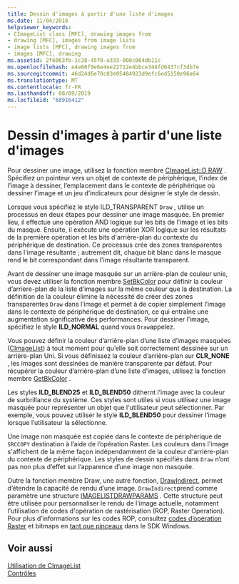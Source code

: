 ```yaml
---
title: Dessin d'images à partir d'une liste d'images
ms.date: 11/04/2016
helpviewer_keywords:
- CImageList class [MFC], drawing images from
- drawing [MFC], images from image lists
- image lists [MFC], drawing images from
- images [MFC], drawing
ms.assetid: 2f6063fb-1c28-45f8-a333-008c064db11c
ms.openlocfilehash: e4e60f0e6e4ee22712e4bbce344fd6437cf3db7e
ms.sourcegitcommit: 46d24d6e70c03e05484923d9efc6ed5150e96a64
ms.translationtype: MT
ms.contentlocale: fr-FR
ms.lasthandoff: 08/09/2019
ms.locfileid: "68916412"
---
```

# <a name="drawing-images-from-an-image-list"></a>Dessin d'images à partir d'une liste d'images

Pour dessiner une image, utilisez la fonction membre [CImageList::D RAW](../mfc/reference/cimagelist-class.md#draw) . Spécifiez un pointeur vers un objet de contexte de périphérique, l’index de l’image à dessiner, l’emplacement dans le contexte de périphérique où dessiner l’image et un jeu d’indicateurs pour désigner le style de dessin.

Lorsque vous spécifiez le style ILD_TRANSPARENT `Draw` , utilise un processus en deux étapes pour dessiner une image masquée. En premier lieu, il effectue une opération AND logique sur les bits de l'image et les bits du masque. Ensuite, il exécute une opération XOR logique sur les résultats de la première opération et les bits d'arrière-plan du contexte du périphérique de destination. Ce processus crée des zones transparentes dans l'image résultante ; autrement dit, chaque bit blanc dans le masque rend le bit correspondant dans l'image résultante transparent.

Avant de dessiner une image masquée sur un arrière-plan de couleur unie, vous devez utiliser la fonction membre [SetBkColor](../mfc/reference/cimagelist-class.md#setbkcolor) pour définir la couleur d’arrière-plan de la liste d’images sur la même couleur que la destination. La définition de la couleur élimine la nécessité de créer des zones transparentes `Draw` dans l’image et permet à de copier simplement l’image dans le contexte de périphérique de destination, ce qui entraîne une augmentation significative des performances. Pour dessiner l’image, spécifiez le style **ILD_NORMAL** quand vous `Draw`appelez.

Vous pouvez définir la couleur d’arrière-plan d’une liste d’images masquées ([CImageList](../mfc/reference/cimagelist-class.md)) à tout moment pour qu’elle soit correctement dessinée sur un arrière-plan Uni. Si vous définissez la couleur d’arrière-plan sur **CLR_NONE** , les images sont dessinées de manière transparente par défaut. Pour récupérer la couleur d’arrière-plan d’une liste d’images, utilisez la fonction membre [GetBkColor](../mfc/reference/cimagelist-class.md#getbkcolor) .

Les styles **ILD_BLEND25** et **ILD_BLEND50** dithernt l’image avec la couleur de surbrillance du système. Ces styles sont utiles si vous utilisez une image masquée pour représenter un objet que l'utilisateur peut sélectionner. Par exemple, vous pouvez utiliser le style **ILD_BLEND50** pour dessiner l’image lorsque l’utilisateur la sélectionne.

Une image non masquée est copiée dans le contexte de périphérique de `SRCCOPY` destination à l’aide de l’opération Raster. Les couleurs dans l'image s'affichent de la même façon indépendamment de la couleur d'arrière-plan du contexte de périphérique. Les styles de dessin spécifiés dans `Draw` n’ont pas non plus d’effet sur l’apparence d’une image non masquée.

Outre la fonction membre Draw, une autre fonction, [DrawIndirect](../mfc/reference/cimagelist-class.md#drawindirect), permet d’étendre la capacité de rendu d’une image. `DrawIndirect`prend comme paramètre une structure [IMAGELISTDRAWPARAMS](/windows/desktop/api/commctrl/ns-commctrl-imagelistdrawparams) . Cette structure peut être utilisée pour personnaliser le rendu de l'image actuelle, notamment l'utilisation de codes d'opération de rastérisation (ROP, Raster Operation). Pour plus d’informations sur les codes ROP, consultez [codes d’opération Raster](/windows/desktop/gdi/raster-operation-codes) et bitmaps en [tant que pinceaux](/windows/desktop/gdi/bitmaps-as-brushes) dans le SDK Windows.

## <a name="see-also"></a>Voir aussi

[Utilisation de CImageList](../mfc/using-cimagelist.md)<br/>
[Contrôles](../mfc/controls-mfc.md)
